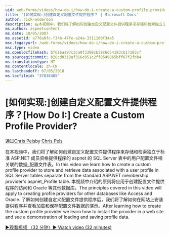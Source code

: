 ```yaml
---
uid: web-forms/videos/how-do-i/how-do-i-create-a-custom-profile-provider
title: '[如何实现:]创建自定义配置文件提供程序？ | Microsoft Docs'
author: rick-anderson
description: 在本视频中，我们将了解如何创建自定义配置文件提供程序来存储和检索独立于 t 的 SQL Server 表中的用户配置文件相关联的数据...
ms.author: aspnetcontent
ms.date: 10/05/2007
ms.assetid: a776a0fc-f34b-47fe-a24a-3311100f34a5
msc.legacyurl: /web-forms/videos/how-do-i/how-do-i-create-a-custom-profile-provider
msc.type: video
ms.openlocfilehash: bf616aa97c3ca9f3308cb39c6d54193cb17103cf
ms.sourcegitcommit: b28cd0313af316c051c2ff8549865bff67f2fbb4
ms.translationtype: MT
ms.contentlocale: zh-CN
ms.lasthandoff: 07/05/2018
ms.locfileid: "37836485"
---
```

<a name="how-do-i-create-a-custom-profile-provider"></a><span data-ttu-id="b50d9-104">[如何实现:]创建自定义配置文件提供程序？</span><span class="sxs-lookup"><span data-stu-id="b50d9-104">[How Do I:] Create a Custom Profile Provider?</span></span>
====================
<span data-ttu-id="b50d9-105">通过[Chris Pels](https://twitter.com/chrispels)</span><span class="sxs-lookup"><span data-stu-id="b50d9-105">by [Chris Pels](https://twitter.com/chrispels)</span></span>

<span data-ttu-id="b50d9-106">在本视频中，我们将了解如何创建自定义配置文件提供程序来存储和检索独立于标准 ASP.NET 成员资格提供程序的 aspnet 的 SQL Server 表中的用户配置文件相关联的数据\_配置文件表。</span><span class="sxs-lookup"><span data-stu-id="b50d9-106">In this video we learn how to create a custom profile provider to store and retrieve data associated with a user profile in SQL Server tables separate from the standard ASP.NET membership provider's aspnet\_Profile table.</span></span> <span data-ttu-id="b50d9-107">本视频中介绍的原则将应用于创建配置文件提供程序的访问和 Oracle 等其他数据库。</span><span class="sxs-lookup"><span data-stu-id="b50d9-107">The principles covered in this video will apply to creating profile providers for other databases like Access and Oracle.</span></span> <span data-ttu-id="b50d9-108">了解如何创建自定义配置文件提供程序后，我们将了解如何在网站上安装提供程序并查看加载和保存配置文件数据的演示。</span><span class="sxs-lookup"><span data-stu-id="b50d9-108">After learning how to create the custom profile provider we learn how to install the provider in a web site and see a demonstration of loading and saving profile data.</span></span>

[<span data-ttu-id="b50d9-109">&#9654;观看视频 （32 分钟）</span><span class="sxs-lookup"><span data-stu-id="b50d9-109">&#9654; Watch video (32 minutes)</span></span>](https://channel9.msdn.com/Blogs/ASP-NET-Site-Videos/how-do-i-create-a-custom-profile-provider)
